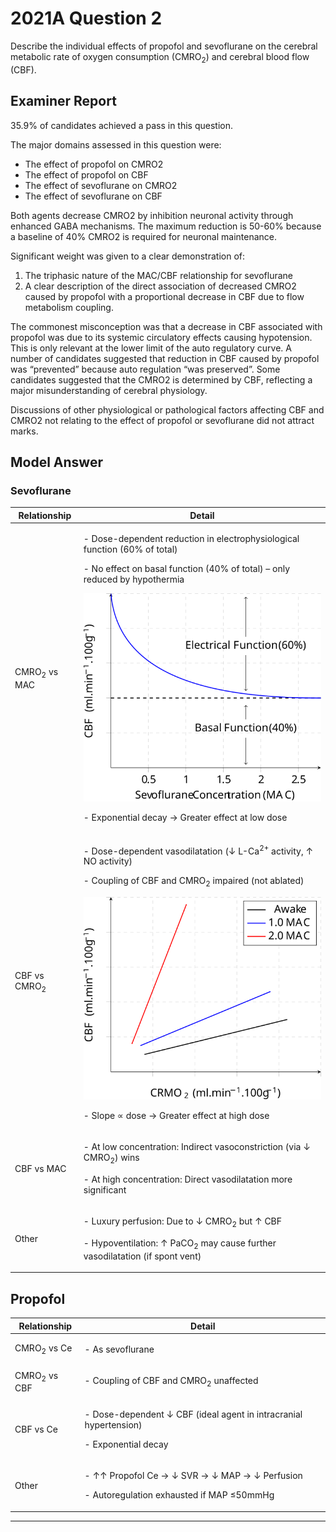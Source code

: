 # 2021A Question 2
Describe the individual effects of propofol and sevoflurane on the cerebral metabolic rate of oxygen consumption (CMRO<sub>2</sub>) and cerebral blood flow (CBF).


## Examiner Report
35.9% of candidates achieved a pass in this question.


The major domains assessed in this question were:
* The effect of propofol on CMRO2
* The effect of propofol on CBF
* The effect of sevoflurane on CMRO2
* The effect of sevoflurane on CBF


Both agents decrease CMRO2 by inhibition neuronal activity through enhanced GABA mechanisms. The maximum reduction is 50-60% because a baseline of 40% CMRO2 is required for neuronal maintenance.


Significant weight was given to a clear demonstration of:

1. The triphasic nature of the MAC/CBF relationship for sevoflurane
2. A clear description of the direct association of decreased CMRO2 caused by propofol with a proportional decrease in CBF due to flow metabolism coupling.


The commonest misconception was that a decrease in CBF associated with propofol was due to its systemic circulatory effects causing hypotension. This is only relevant at the lower limit of the auto regulatory curve. A number of candidates suggested that reduction in CBF caused by propofol was “prevented” because auto regulation “was preserved”. Some candidates suggested that the CMRO2 is determined by CBF, reflecting a major misunderstanding of cerebral physiology.


Discussions of other physiological or pathological factors affecting CBF and CMRO2 not relating to the effect of propofol or sevoflurane did not attract marks.

## Model Answer



### Sevoflurane

|Relationship|Detail|
| -- | -- |
|CMRO<sub>2</sub> vs MAC|<p>- Dose-dependent reduction in electrophysiological function (60% of total)</p><p>- No effect on basal function (40% of total) – only reduced by hypothermia</p><p><img src="\resources\cbf-cmro2-sevo.svg"><p>- Exponential decay → Greater effect at low dose</p>|
|CBF vs CMRO<sub>2</sub>|<p>- Dose-dependent vasodilatation (↓ L-Ca<sup>2+</sup> activity, ↑ NO activity)</p><p>- Coupling of CBF and CMRO<sub>2</sub> impaired (not ablated)</p><p><img src="\resources\cbf-cmro2-volatile.svg"></p><p>- Slope ∝ dose → Greater effect at high dose</p>|
|CBF vs MAC|<p>- At low concentration: Indirect vasoconstriction (via ↓ CMRO<sub>2</sub>) wins</p><p>- At high concentration: Direct vasodilatation more significant</p>|
|Other|<p>- Luxury perfusion: Due to ↓ CMRO<sub>2</sub> but ↑ CBF</p><p>- Hypoventilation: ↑ PaCO<sub>2</sub> may cause further vasodilatation (if spont vent)</p>|


## Propofol

|Relationship|Detail|
| -- | -- |
|CMRO<sub>2</sub> vs Ce|<p>- As sevoflurane</p>|
|CMRO<sub>2</sub> vs CBF|<p>- Coupling of CBF and CMRO<sub>2</sub> unaffected</p>|
|CBF vs Ce|<p>- Dose-dependent ↓ CBF (ideal agent in intracranial hypertension)</p><p>- Exponential decay</p>|
|Other|<p>- ↑↑ Propofol Ce → ↓ SVR → ↓ MAP → ↓ Perfusion</p><p>- Autoregulation exhausted if MAP ≤50mmHg</p>|


--- 

 
